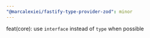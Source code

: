 ```yaml
---
"@marcalexiei/fastify-type-provider-zod": minor
---
```


feat(core): use `interface` instead of `type` when possible
